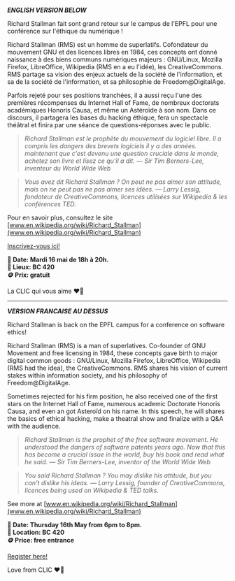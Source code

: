 ***ENGLISH VERSION BELOW***

Richard Stallman fait sont grand retour sur le campus de l'EPFL pour une conférence sur l'éthique du numérique !

Richard Stallman (RMS) est un homme de superlatifs. Cofondateur du mouvement GNU et des licences libres en
1984, ces concepts ont donné naissance à des biens communs numériques majeurs : GNU/Linux,
Mozilla Firefox, LibreOffice, Wikipedia (RMS en a eu l'idée), les CreativeCommons.
RMS partage sa vision des enjeux actuels de la société de l'information, et sa
de la société de l'information, et sa philosophie de Freedom@DigitalAge.

Parfois rejeté pour ses positions tranchées, il a aussi reçu l'une des premières récompenses du Internet Hall of Fame, de nombreux doctorats académiques Honoris Causa,
et même un Astéroïde à son nom.
Dans ce discours, il partagera les bases du hacking éthique, fera un spectacle théâtral et finira par une séance de questions-réponses avec le public.

> *Richard Stallman est le prophète du mouvement du logiciel libre.* 
> *Il a compris les dangers des brevets logiciels il y a des années.* 
> *maintenant que c'est devenu une question cruciale dans le monde, achetez son livre et lisez ce qu'il a dit.* 
> *— Sir Tim Berners-Lee, inventeur du World Wide Web* 

> *Vous avez dit Richard Stallman ? On peut ne pas aimer son attitude, mais on ne peut pas ne pas aimer ses idées.* 
> *— Larry Lessig, fondateur de CreativeCommons, licences utilisées sur Wikipedia & les conférences TED.* 

Pour en savoir plus, consultez le site [www.en.wikipedia.org/wiki/Richard_Stallman](www.en.wikipedia.org/wiki/Richard_Stallman)

[Inscrivez-vous ici!](https://go.epfl.ch/RMS-talk-inscriptions)

**📅 Date: Mardi 16 mai de 18h à 20h. <br>
📍 Lieux: BC 420 <br>
🪙 Prix: gratuit**

La CLIC qui vous aime ❤️💙


___
***VERSION FRANCAISE AU DESSUS***

Richard Stallman is back on the EPFL campus for a conference on software ethics!

Richard Stallman (RMS) is a man of superlatives. Co-founder of GNU Movement and free licensing in
1984, these concepts gave birth to major digital common goods : GNU/Linux,
Mozilla Firefox, LibreOffice, Wikipedia (RMS had the idea), the CreativeCommons.
RMS shares his vision of current stakes within information society, and his
philosophy of Freedom@DigitalAge.

Sometimes rejected for his firm position, he also received one of the first
stars on the Internet Hall of Fame, numerous academic Doctorate Honoris Causa,
and even an got Asteroïd on his name.
In this speech, he will shares the basics of ethical hacking, make a theatral
show and finalize with a Q&A with the audience.

> *Richard Stallman is the prophet of the free software movement.*
> *He understood the dangers of software patents years ago.* 
> *Now that this has become a crucial issue in the world, buy his book and read what he said.* 
> *— Sir Tim Berners-Lee, inventor of the World Wide Web*

> *You said Richard Stallman ? You may dislike his attitude, but you can't dislike his ideas.* 
> *— Larry Lessig, founder of CreativeCommons, licences being used on Wikipedia & TED talks.*

See more at [www.en.wikipedia.org/wiki/Richard_Stallman](www.en.wikipedia.org/wiki/Richard_Stallman)

**📅 Date: Thursday 16th May from 6pm to 8pm. <br>
📍 Location: BC 420 <br>
🪙 Price: free entrance**

[Register here!](https://go.epfl.ch/RMS-talk-inscriptions)

Love from CLIC ❤️💙